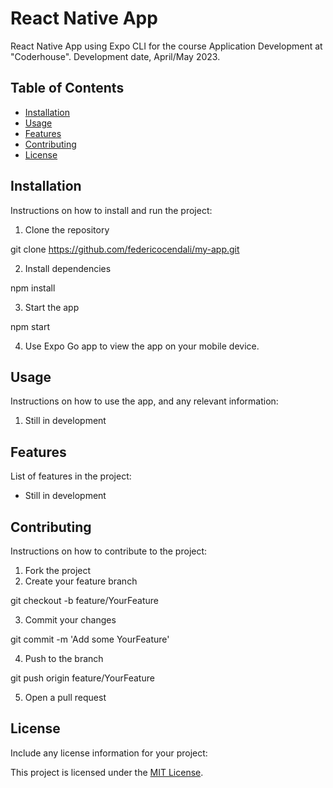 # React Native App

React Native App using Expo CLI for the course Application Development at "Coderhouse".
Development date, April/May 2023.

## Table of Contents

- [Installation](#installation)
- [Usage](#usage)
- [Features](#features)
- [Contributing](#contributing)
- [License](#license)

## Installation

Instructions on how to install and run the project:

1. Clone the repository

git clone https://github.com/federicocendali/my-app.git

2. Install dependencies

npm install

3. Start the app

npm start

4. Use Expo Go app to view the app on your mobile device.

## Usage

Instructions on how to use the app, and any relevant information:

1. Still in development

## Features

List of features in the project:

- Still in development

## Contributing

Instructions on how to contribute to the project:

1. Fork the project
2. Create your feature branch

git checkout -b feature/YourFeature

3. Commit your changes

git commit -m 'Add some YourFeature'

4. Push to the branch

git push origin feature/YourFeature

5. Open a pull request

## License

Include any license information for your project:

This project is licensed under the [MIT License](LICENSE).